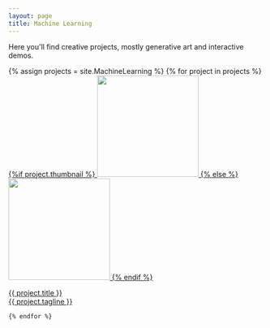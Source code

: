 ```yaml
---
layout: page
title: Machine Learning
---
```

Here you'll find creative projects, mostly generative art and interactive demos.

<!-- Simple unorderd list -->
<!-- <ul>
  {% for item in site.MachineLearning %}
    <li>
      <a href="{{ item.url }}">{{ item.title }}</a>
      - {{ item.tagline }}
    </li>
  {% endfor %}
</ul> -->


<!-- Tiled with thumbnails - hover mouse to show title + description-->
<div class="row">
    {% assign projects = site.MachineLearning %}
    {% for project in projects %}
      <div class="col-lg-4 col-md-4 col-sm-6">
          <a href="{{ project.url | relative_url }}">
              <div class="img__wrap">
              {%if project.thumbnail %}
                <img class="img__img" width="200" src="{{site.baseurl}}/{{ project.url | replace: "/", " " | truncatewords: 2, "" | replace: " ", "/" }}/{{ project.thumbnail }}">
              {% else %}
                <img class="img__img" width="200" src="{{ "assets/default_thumbnail.png" | relative_url }}">
              {% endif %}
                <div class="img__description_layer">
                    <p class="img__description">{{ project.title }}<br>{{ project.tagline }}</p>
                </div>
            </div>
          </a>
    </div>

    {% endfor %}
</div>
